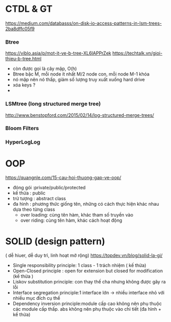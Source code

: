 # CTDL & GT
https://medium.com/databasss/on-disk-io-access-patterns-in-lsm-trees-2ba8dffc05f9
### Btree
https://viblo.asia/p/mot-it-ve-b-tree-XL6lAPPrZek
https://techtalk.vn/gioi-thieu-b-tree.html
- còn được gọi là cây mập, O(h)
- Btree bậc M, mỗi node ít nhất M/2 node con, mỗi node M-1 khóa
- nó mập nên nó thấp, giảm số lượng truy xuất xuống hard drive
- xóa keys ? 
- 
### LSMtree (long structured merge tree)
http://www.benstopford.com/2015/02/14/log-structured-merge-trees/
### Bloom Filters
### HyperLogLog

# OOP
https://quangnle.com/15-cau-hoi-thuong-gap-ve-oop/
- đóng gói :private/public/protected
- kế thừa : public
- trừ tượng : abstract class
- đa hình : phương thức giống tên, những có cách thực hiện khác nhau dựa theo từng class
    + over loading: cùng tên hàm, khác tham số truyền vào
    + over riding: cùng tên hàm, khác cách hoạt động
# SOLID (design pattern)
( dễ hiuer, dễ duy trì, linh hoạt mở rộng)
https://topdev.vn/blog/solid-la-gi/
- Single responsibility principle: 1 class - 1 trách nhiệm ( kế thừa)
- Open-Closed principle : open for extension but closed for modification (kế thừa )
- Liskov substitution principle: con thay thế cha nhưng không được gây ra lỗi
- Interface segregation principle:1 interface lớn -> nhiều interface nhỏ với nhiều mục đích cụ thể
- Dependency inversion principle:module cấp cao không nên phụ thuộc các module cấp thấp. abs không nên phụ thuộc vào chi tiết (đa hình + kế thừa)

